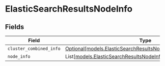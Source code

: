 # ElasticSearchResultsNodeInfo


## Fields

| Field                                                                                                                            | Type                                                                                                                             | Required                                                                                                                         | Description                                                                                                                      |
| -------------------------------------------------------------------------------------------------------------------------------- | -------------------------------------------------------------------------------------------------------------------------------- | -------------------------------------------------------------------------------------------------------------------------------- | -------------------------------------------------------------------------------------------------------------------------------- |
| `cluster_combined_info`                                                                                                          | [Optional[models.ElasticSearchResultsNodeInfoClusterCombinedInfo]](../models/elasticsearchresultsnodeinfoclustercombinedinfo.md) | :heavy_minus_sign:                                                                                                               | N/A                                                                                                                              |
| `node_info`                                                                                                                      | List[[models.ElasticSearchResultsNodeInfoNodes](../models/elasticsearchresultsnodeinfonodes.md)]                                 | :heavy_minus_sign:                                                                                                               | N/A                                                                                                                              |